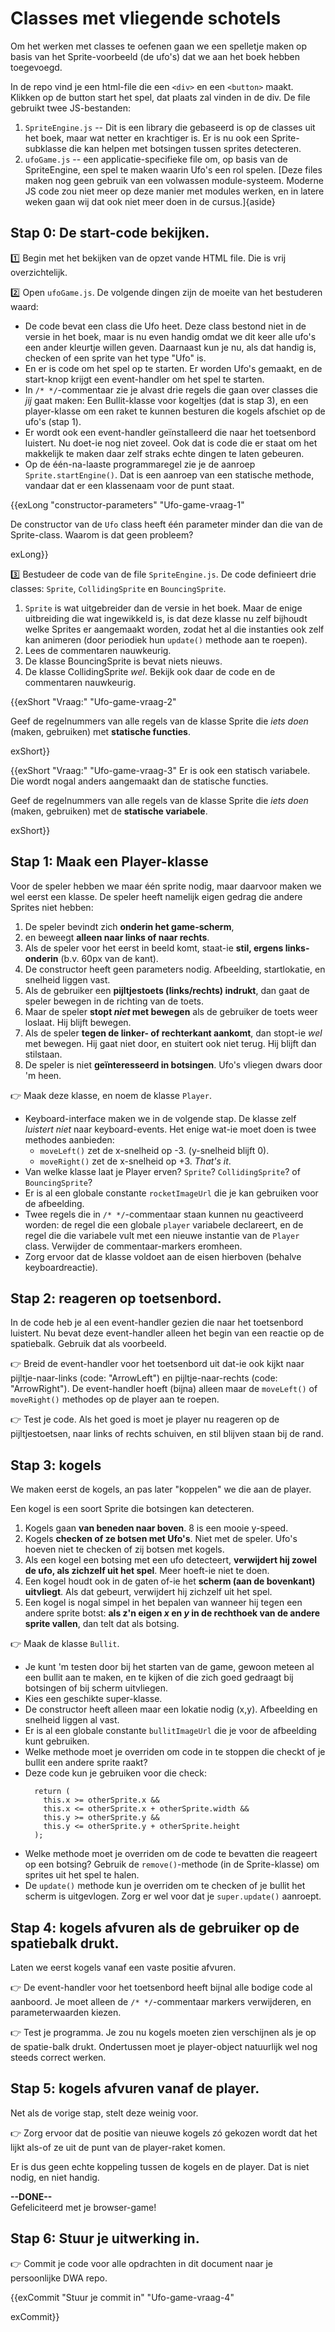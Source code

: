 # Classes met vliegende schotels

Om het werken met classes te oefenen gaan we een spelletje maken op basis
van het Sprite-voorbeeld (de ufo's) dat we aan het boek hebben toegevoegd.


In de repo vind je een html-file die een `<div>` en een `<button>` maakt. 
Klikken op de button start het spel, dat plaats zal vinden in de div. De file gebruikt twee JS-bestanden:
1. `SpriteEngine.js` -- Dit is een library die gebaseerd is op de classes uit
   het boek, maar wat netter en krachtiger is. Er is nu ook een Sprite-subklasse
   die kan helpen met botsingen tussen sprites detecteren.
1. `ufoGame.js` -- een applicatie-specifieke file om, op basis van de SpriteEngine,
    een spel te maken waarin Ufo's een rol spelen. [Deze files maken nog geen gebruik van een volwassen module-systeem. Moderne JS code zou niet meer op deze manier met modules werken, en in latere weken gaan wij dat ook niet meer doen in de cursus.]{aside}

## Stap 0: De start-code bekijken.

:one: Begin met het bekijken van de opzet vande HTML file. Die is vrij overzichtelijk. 

:two: Open `ufoGame.js`. De volgende dingen zijn de moeite van het bestuderen
waard:
* De code bevat een class die Ufo heet. Deze class bestond niet in de versie in
  het boek, maar is nu even handig omdat we dit keer alle ufo's een ander
  kleurtje willen geven. Daarnaast kun je nu, als dat handig is, checken of een
  sprite van het type "Ufo" is.
* En er is code om het spel op te starten. Er worden Ufo's gemaakt, en de
  start-knop krijgt een event-handler om het spel te starten.
* In `/* */`-commentaar zie je alvast drie regels die gaan over classes die
  _jij_ gaat maken: Een Bullit-klasse voor kogeltjes (dat is stap 3), en een
  player-klasse om een raket te kunnen besturen die kogels afschiet op de ufo's
  (stap 1).
* Er wordt ook een event-handler geïnstalleerd die naar het toetsenbord luistert.
  Nu doet-ie nog niet zoveel. Ook dat is code die er staat om het makkelijk te maken 
  daar zelf straks echte dingen te laten gebeuren.
* Op de één-na-laaste programmaregel zie je de aanroep `Sprite.startEngine()`.
  Dat is een aanroep van een statische methode, vandaar dat er een klassenaam
  voor de punt staat.

{{exLong "constructor-parameters" "Ufo-game-vraag-1"

De constructor van de `Ufo` class heeft één parameter minder dan die van de
Sprite-class. Waarom is dat geen probleem?

exLong}}

:three: Bestudeer de code van de file `SpriteEngine.js`. De code definieert drie
classes: `Sprite`, `CollidingSprite` en `BouncingSprite`.
1. `Sprite` is wat uitgebreider dan de versie in het boek. Maar de enige
   uitbreiding die wat ingewikkeld is, is dat deze klasse nu zelf bijhoudt welke
   Sprites er aangemaakt worden, zodat het al die instanties ook zelf kan
   animeren (door periodiek hun `update()` methode aan te roepen).
2. Lees de commentaren nauwkeurig.
3. De klasse BouncingSprite is bevat niets nieuws. 
4. De klasse CollidingSprite _wel_. Bekijk ook daar de code en de commentaren
   nauwkeurig.


{{exShort "Vraag:" "Ufo-game-vraag-2"

Geef de regelnummers van alle regels van de klasse Sprite die _iets doen_ (maken,
gebruiken) met **statische functies**.

exShort}}

{{exShort "Vraag:" "Ufo-game-vraag-3"
Er is ook een statisch variabele. Die wordt nogal anders aangemaakt dan de statische functies.

Geef de regelnummers van alle regels van de klasse Sprite die _iets doen_ (maken,
gebruiken) met de **statische variabele**.

exShort}}

## Stap 1: Maak een Player-klasse

Voor de speler hebben we maar één sprite nodig, maar daarvoor maken we wel eerst
een klasse. De speler heeft namelijk eigen gedrag die andere Sprites niet
hebben:
1. De speler bevindt zich **onderin het game-scherm**,
1. en beweegt **alleen naar links of naar rechts**.
1. Als de speler voor het eerst in beeld komt, staat-ie **stil, ergens
   links-onderin** (b.v. 60px van de kant).
1. De constructor heeft geen parameters nodig. Afbeelding, startlokatie, en
   snelheid liggen vast.  
1. Als de gebruiker een **pijltjestoets (links/rechts) indrukt**, dan gaat de
   speler bewegen in de richting van de toets.
1. Maar de speler **stopt _niet_ met bewegen** als de gebruiker de toets weer
   loslaat. Hij blijft bewegen.
1. Als de speler **tegen de linker- of rechterkant aankomt**, dan stopt-ie _wel_
   met bewegen. Hij gaat niet door, en stuitert ook niet terug. Hij blijft dan
   stilstaan.
1. De speler is niet **geïnteresseerd in botsingen**. Ufo's vliegen dwars door
   'm heen.  

:point_right: Maak deze klasse, en noem de klasse `Player`.
* Keyboard-interface maken we in de volgende stap. De klasse zelf _luistert
  niet_ naar keyboard-events. Het enige wat-ie moet doen is twee methodes
  aanbieden:
  * `moveLeft()` zet de x-snelheid op -3. (y-snelheid blijft 0).
  * `moveRight()` zet de x-snelheid op +3. _That's it_.
* Van welke klasse laat je Player erven? `Sprite`? `CollidingSprite`? of
  `BouncingSprite`?
* Er is al een globale constante `rocketImageUrl` die je kan gebruiken voor de
  afbeelding.
* Twee regels die in `/* */`-commentaar staan kunnen nu geactiveerd worden: de
  regel die een globale `player` variabele declareert, en de regel die die
  variabele vult met een nieuwe instantie van de `Player` class. Verwijder de
  commentaar-markers eromheen.
* Zorg ervoor dat de klasse voldoet aan de eisen hierboven (behalve keyboardreactie).

## Stap 2: reageren op toetsenbord.

In de code heb je al een event-handler gezien die naar het toetsenbord luistert.
Nu bevat deze event-handler alleen het begin van een reactie op de spatiebalk.
Gebruik dat als voorbeeld.

:point_right: Breid de event-handler voor het toetsenbord uit dat-ie ook kijkt
naar pijltje-naar-links (code: "ArrowLeft") en pijltje-naar-rechts (code:
"ArrowRight"). De event-handler hoeft (bijna) alleen maar de `moveLeft()` of
`moveRight()` methodes op de player aan te roepen.

:point_right: Test je code. Als het goed is moet je player nu reageren op de
pijltjestoetsen, naar links of rechts schuiven, en stil blijven staan bij de
rand.

## Stap 3: kogels

We maken eerst de kogels, an pas later "koppelen" we die aan de player.

Een kogel is een soort Sprite die botsingen kan detecteren.
1. Kogels gaan **van beneden naar boven**. 8 is een mooie y-speed.
1. Kogels **checken of ze botsen met Ufo's**. Niet met de speler. Ufo's hoeven niet
   te checken of zij botsen met kogels. 
1. Als een kogel een botsing met een ufo detecteert, **verwijdert hij zowel de
   ufo, als zichzelf uit het spel**. Meer hoeft-ie niet te doen.
1. Een kogel houdt ook in de gaten of-ie het **scherm (aan de bovenkant)
   uitvliegt**. Als dat gebeurt, verwijdert hij zichzelf uit het spel.
1. Een kogel is nogal simpel in het bepalen van wanneer hij tegen een andere
   sprite botst: **als z'n eigen _x_ en _y_ in de rechthoek van de andere sprite
   vallen**, dan telt dat als botsing.

:point_right: Maak de klasse `Bullit`.
* Je kunt 'm testen door bij het starten van de game, gewoon meteen al een
  bullit aan te maken, en te kijken of die zich goed gedraagt bij botsingen of
  bij scherm uitvliegen.
* Kies een geschikte super-klasse.
* De constructor heeft alleen maar een lokatie nodig (x,y). Afbeelding en
  snelheid liggen al vast.
* Er is al een globale constante `bullitImageUrl` die je voor de afbeelding kunt
  gebruiken.
* Welke methode moet je overriden om code in te stoppen die checkt of je bullit
  een andere sprite raakt?
* Deze code kun je gebruiken voor die check: 
  ```dontedit
    return (
      this.x >= otherSprite.x &&
      this.x <= otherSprite.x + otherSprite.width &&
      this.y >= otherSprite.y &&
      this.y <= otherSprite.y + otherSprite.height
    );
  ```
* Welke methode moet je overriden om de code te bevatten die reageert op een
  botsing? Gebruik de `remove()`-methode (in de Sprite-klasse) om sprites uit
  het spel te halen.
* De `update()` methode kun je overriden om te checken of je bullit het scherm is
  uitgevlogen. Zorg er wel voor dat je `super.update()` aanroept.

## Stap 4: kogels afvuren als de gebruiker op de spatiebalk drukt.

Laten we eerst kogels vanaf een vaste positie afvuren. 

:point_right: De event-handler voor het toetsenbord heeft bijnal alle bodige
code al aanboord. Je moet alleen de `/* */`-commentaar markers verwijderen, en
parameterwaarden kiezen.

:point_right: Test je programma. Je zou nu kogels moeten zien verschijnen als je
op de spatie-balk drukt. Ondertussen moet je player-object natuurlijk wel nog
steeds correct werken.

## Stap 5: kogels afvuren vanaf de player.

Net als de vorige stap, stelt deze weinig voor.

:point_right: Zorg ervoor dat de positie van nieuwe kogels zó gekozen wordt dat
het lijkt als-of ze uit de punt van de player-raket komen.

Er is dus geen echte koppeling tussen de kogels en de player. Dat is niet nodig,
en niet handig.

**--DONE--**  
Gefeliciteerd met je browser-game!

## Stap 6: Stuur je uitwerking in.

:point_right: Commit je code voor alle opdrachten in dit document naar je persoonlijke DWA repo.

{{exCommit "Stuur je commit in" "Ufo-game-vraag-4"


exCommit}}
